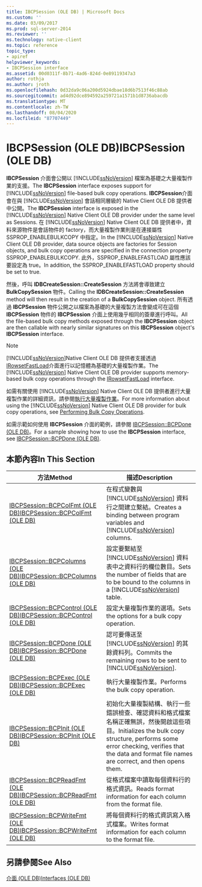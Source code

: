 ```yaml
---
title: IBCPSession (OLE DB) | Microsoft Docs
ms.custom: ''
ms.date: 03/09/2017
ms.prod: sql-server-2014
ms.reviewer: ''
ms.technology: native-client
ms.topic: reference
topic_type:
- apiref
helpviewer_keywords:
- IBCPSession interface
ms.assetid: 00d0311f-8b71-4ad6-824d-0e89119347a3
author: rothja
ms.author: jroth
ms.openlocfilehash: 0d32da9c06a200d5924dbae18d6b7513f46c88ab
ms.sourcegitcommit: ad4d92dce894592a259721a1571b1d8736abacdb
ms.translationtype: MT
ms.contentlocale: zh-TW
ms.lasthandoff: 08/04/2020
ms.locfileid: "87707449"
---
```

# <a name="ibcpsession-ole-db"></a><span data-ttu-id="8cd60-102">IBCPSession (OLE DB)</span><span class="sxs-lookup"><span data-stu-id="8cd60-102">IBCPSession (OLE DB)</span></span>
  <span data-ttu-id="8cd60-103">**IBCPSession** 介面會公開以 [!INCLUDE[ssNoVersion](../../includes/ssnoversion-md.md)] 檔案為基礎之大量複製作業的支援。</span><span class="sxs-lookup"><span data-stu-id="8cd60-103">The **IBCPSession** interface exposes support for [!INCLUDE[ssNoVersion](../../includes/ssnoversion-md.md)] file-based bulk copy operations.</span></span> <span data-ttu-id="8cd60-104">**IBCPSession**介面會在與 [!INCLUDE[ssNoVersion](../../includes/ssnoversion-md.md)] 會話相同層級的 Native Client OLE DB 提供者中公開。</span><span class="sxs-lookup"><span data-stu-id="8cd60-104">The **IBCPSession** interface is exposed in the [!INCLUDE[ssNoVersion](../../includes/ssnoversion-md.md)] Native Client OLE DB provider under the same level as Sessions.</span></span> <span data-ttu-id="8cd60-105">在 [!INCLUDE[ssNoVersion](../../includes/ssnoversion-md.md)] Native Client OLE DB 提供者中，資料來源物件是會話物件的 factory，而大量複製作業則是在連接屬性 SSPROP_ENABLEBULKCOPY 中指定。</span><span class="sxs-lookup"><span data-stu-id="8cd60-105">In the [!INCLUDE[ssNoVersion](../../includes/ssnoversion-md.md)] Native Client OLE DB provider, data source objects are factories for Session objects, and bulk copy operations are specified in the connection property SSPROP_ENABLEBULKCOPY.</span></span> <span data-ttu-id="8cd60-106">此外，SSPROP_ENABLEFASTLOAD 屬性應該要設定為 true。</span><span class="sxs-lookup"><span data-stu-id="8cd60-106">In addition, the SSPROP_ENABLEFASTLOAD property should be set to true.</span></span>  
  
 <span data-ttu-id="8cd60-107">然後，呼叫 **IDBCreateSession::CreateSession** 方法將會導致建立 **BulkCopySession** 物件。</span><span class="sxs-lookup"><span data-stu-id="8cd60-107">Calling the **IDBCreateSession::CreateSession** method will then result in the creation of a **BulkCopySession** object.</span></span> <span data-ttu-id="8cd60-108">所有透過 **IBCPSession** 物件公開之以檔案為基礎的大量複製方法會變成可在這個 **IBCPSession** 物件的 **IBCPSession** 介面上使用幾乎相同的簽章進行呼叫。</span><span class="sxs-lookup"><span data-stu-id="8cd60-108">All the file-based bulk copy methods exposed through the **IBCPSession** object are then callable with nearly similar signatures on this **IBCPSession** object's **IBCPSession** interface.</span></span>  
  
> [!NOTE]  
>  <span data-ttu-id="8cd60-109">[!INCLUDE[ssNoVersion](../../includes/ssnoversion-md.md)]Native Client OLE DB 提供者支援透過[IRowsetFastLoad](irowsetfastload-ole-db.md)介面進行以記憶體為基礎的大量複製作業。</span><span class="sxs-lookup"><span data-stu-id="8cd60-109">The [!INCLUDE[ssNoVersion](../../includes/ssnoversion-md.md)] Native Client OLE DB provider supports memory-based bulk copy operations through the [IRowsetFastLoad](irowsetfastload-ole-db.md) interface.</span></span>  
  
 <span data-ttu-id="8cd60-110">如需有關使用 [!INCLUDE[ssNoVersion](../../includes/ssnoversion-md.md)] Native Client OLE DB 提供者進行大量複製作業的詳細資訊，請參閱[執行大量複製作業](../native-client/features/performing-bulk-copy-operations.md)。</span><span class="sxs-lookup"><span data-stu-id="8cd60-110">For more information about using the [!INCLUDE[ssNoVersion](../../includes/ssnoversion-md.md)] Native Client OLE DB provider for bulk copy operations, see [Performing Bulk Copy Operations](../native-client/features/performing-bulk-copy-operations.md).</span></span>  
  
 <span data-ttu-id="8cd60-111">如需示範如何使用 **IBCPSession** 介面的範例，請參閱 [IBCPSession::BCPDone &#40;OLE DB&#41;](ibcpsession-bcpdone-ole-db.md)。</span><span class="sxs-lookup"><span data-stu-id="8cd60-111">For a sample showing how to use the **IBCPSession** interface, see [IBCPSession::BCPDone &#40;OLE DB&#41;](ibcpsession-bcpdone-ole-db.md).</span></span>  
  
## <a name="in-this-section"></a><span data-ttu-id="8cd60-112">本節內容</span><span class="sxs-lookup"><span data-stu-id="8cd60-112">In This Section</span></span>  
  
|<span data-ttu-id="8cd60-113">方法</span><span class="sxs-lookup"><span data-stu-id="8cd60-113">Method</span></span>|<span data-ttu-id="8cd60-114">描述</span><span class="sxs-lookup"><span data-stu-id="8cd60-114">Description</span></span>|  
|------------|-----------------|  
|[<span data-ttu-id="8cd60-115">IBCPSession::BCPColFmt &#40;OLE DB&#41;</span><span class="sxs-lookup"><span data-stu-id="8cd60-115">IBCPSession::BCPColFmt &#40;OLE DB&#41;</span></span>](ibcpsession-bcpcolfmt-ole-db.md)|<span data-ttu-id="8cd60-116">在程式變數與 [!INCLUDE[ssNoVersion](../../includes/ssnoversion-md.md)] 資料行之間建立繫結。</span><span class="sxs-lookup"><span data-stu-id="8cd60-116">Creates a binding between program variables and [!INCLUDE[ssNoVersion](../../includes/ssnoversion-md.md)] columns.</span></span>|  
|[<span data-ttu-id="8cd60-117">IBCPSession::BCPColumns &#40;OLE DB&#41;</span><span class="sxs-lookup"><span data-stu-id="8cd60-117">IBCPSession::BCPColumns &#40;OLE DB&#41;</span></span>](ibcpsession-bcpcolumns-ole-db.md)|<span data-ttu-id="8cd60-118">設定要繫結至 [!INCLUDE[ssNoVersion](../../includes/ssnoversion-md.md)] 資料表中之資料行的欄位數目。</span><span class="sxs-lookup"><span data-stu-id="8cd60-118">Sets the number of fields that are to be bound to the columns in a [!INCLUDE[ssNoVersion](../../includes/ssnoversion-md.md)] table.</span></span>|  
|[<span data-ttu-id="8cd60-119">IBCPSession::BCPControl &#40;OLE DB&#41;</span><span class="sxs-lookup"><span data-stu-id="8cd60-119">IBCPSession::BCPControl &#40;OLE DB&#41;</span></span>](ibcpsession-bcpcontrol-ole-db.md)|<span data-ttu-id="8cd60-120">設定大量複製作業的選項。</span><span class="sxs-lookup"><span data-stu-id="8cd60-120">Sets the options for a bulk copy operation.</span></span>|  
|[<span data-ttu-id="8cd60-121">IBCPSession::BCPDone &#40;OLE DB&#41;</span><span class="sxs-lookup"><span data-stu-id="8cd60-121">IBCPSession::BCPDone &#40;OLE DB&#41;</span></span>](ibcpsession-bcpdone-ole-db.md)|<span data-ttu-id="8cd60-122">認可要傳送至 [!INCLUDE[ssNoVersion](../../includes/ssnoversion-md.md)] 的其餘資料列。</span><span class="sxs-lookup"><span data-stu-id="8cd60-122">Commits the remaining rows to be sent to [!INCLUDE[ssNoVersion](../../includes/ssnoversion-md.md)].</span></span>|  
|[<span data-ttu-id="8cd60-123">IBCPSession::BCPExec &#40;OLE DB&#41;</span><span class="sxs-lookup"><span data-stu-id="8cd60-123">IBCPSession::BCPExec &#40;OLE DB&#41;</span></span>](ibcpsession-bcpexec-ole-db.md)|<span data-ttu-id="8cd60-124">執行大量複製作業。</span><span class="sxs-lookup"><span data-stu-id="8cd60-124">Performs the bulk copy operation.</span></span>|  
|[<span data-ttu-id="8cd60-125">IBCPSession::BCPInit &#40;OLE DB&#41;</span><span class="sxs-lookup"><span data-stu-id="8cd60-125">IBCPSession::BCPInit &#40;OLE DB&#41;</span></span>](ibcpsession-bcpinit-ole-db.md)|<span data-ttu-id="8cd60-126">初始化大量複製結構、執行一些錯誤檢查、確認資料和格式檔案名稱正確無誤，然後開啟這些項目。</span><span class="sxs-lookup"><span data-stu-id="8cd60-126">Initializes the bulk copy structure, performs some error checking, verifies that the data and format file names are correct, and then opens them.</span></span>|  
|[<span data-ttu-id="8cd60-127">IBCPSession::BCPReadFmt &#40;OLE DB&#41;</span><span class="sxs-lookup"><span data-stu-id="8cd60-127">IBCPSession::BCPReadFmt &#40;OLE DB&#41;</span></span>](ibcpsession-bcpreadfmt-ole-db.md)|<span data-ttu-id="8cd60-128">從格式檔案中讀取每個資料行的格式資訊。</span><span class="sxs-lookup"><span data-stu-id="8cd60-128">Reads format information for each column from the format file.</span></span>|  
|[<span data-ttu-id="8cd60-129">IBCPSession::BCPWriteFmt &#40;OLE DB&#41;</span><span class="sxs-lookup"><span data-stu-id="8cd60-129">IBCPSession::BCPWriteFmt &#40;OLE DB&#41;</span></span>](ibcpsession-bcpwritefmt-ole-db.md)|<span data-ttu-id="8cd60-130">將每個資料行的格式資訊寫入格式檔案。</span><span class="sxs-lookup"><span data-stu-id="8cd60-130">Writes format information for each column to the format file.</span></span>|  
  
## <a name="see-also"></a><span data-ttu-id="8cd60-131">另請參閱</span><span class="sxs-lookup"><span data-stu-id="8cd60-131">See Also</span></span>  
 [<span data-ttu-id="8cd60-132">介面 &#40;OLE DB&#41;</span><span class="sxs-lookup"><span data-stu-id="8cd60-132">Interfaces &#40;OLE DB&#41;</span></span>](../../database-engine/dev-guide/interfaces-ole-db.md)  
  
  
